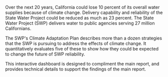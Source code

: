 Over the next 20 years, California could lose 10 percent of its overall water supplies because of climate change. Delivery capability and reliability of the State Water Project could be reduced as much as 23 percent. The State Water Project (SWP) delivers water to public agencies serving 27 million Californians.  

The SWP's Climate Adaptation Plan describes more than a dozen strategies that the SWP is pursuing to address the effects of climate change. It  quantitatively evaluates five of these to show how they could be expected to change the future of SWP reliability.

This interactive dashboard is designed to compliment the main report, and provides technical details to support the findings of the main report.